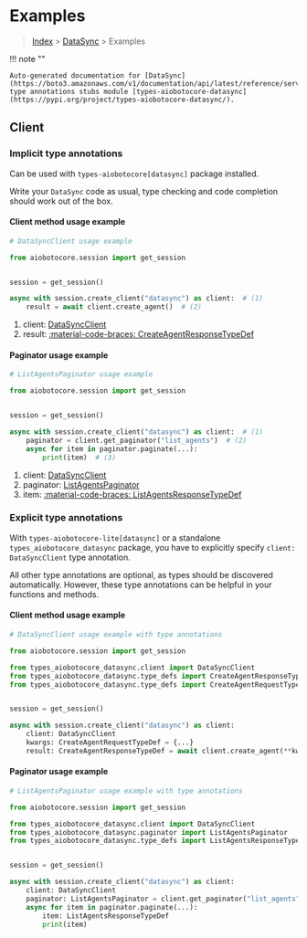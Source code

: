 # Examples

> [Index](../README.md) > [DataSync](./README.md) > Examples

!!! note ""

    Auto-generated documentation for [DataSync](https://boto3.amazonaws.com/v1/documentation/api/latest/reference/services/datasync.html#datasync)
    type annotations stubs module [types-aiobotocore-datasync](https://pypi.org/project/types-aiobotocore-datasync/).

## Client

### Implicit type annotations

Can be used with `types-aiobotocore[datasync]` package installed.

Write your `DataSync` code as usual,
type checking and code completion should work out of the box.



#### Client method usage example

```python
# DataSyncClient usage example

from aiobotocore.session import get_session


session = get_session()

async with session.create_client("datasync") as client:  # (1)
    result = await client.create_agent()  # (2)
```

1. client: [DataSyncClient](./client.md)
2. result: [:material-code-braces: CreateAgentResponseTypeDef](./type_defs.md#createagentresponsetypedef)



#### Paginator usage example

```python
# ListAgentsPaginator usage example

from aiobotocore.session import get_session


session = get_session()

async with session.create_client("datasync") as client:  # (1)
    paginator = client.get_paginator("list_agents")  # (2)
    async for item in paginator.paginate(...):
        print(item)  # (3)
```

1. client: [DataSyncClient](./client.md)
2. paginator: [ListAgentsPaginator](./paginators.md#listagentspaginator)
3. item: [:material-code-braces: ListAgentsResponseTypeDef](./type_defs.md#listagentsresponsetypedef)




### Explicit type annotations

With `types-aiobotocore-lite[datasync]`
or a standalone `types_aiobotocore_datasync` package, you have to explicitly specify
`client: DataSyncClient` type annotation.

All other type annotations are optional, as types should be discovered automatically.
However, these type annotations can be helpful in your functions and methods.


#### Client method usage example

```python
# DataSyncClient usage example with type annotations

from aiobotocore.session import get_session

from types_aiobotocore_datasync.client import DataSyncClient
from types_aiobotocore_datasync.type_defs import CreateAgentResponseTypeDef
from types_aiobotocore_datasync.type_defs import CreateAgentRequestTypeDef


session = get_session()

async with session.create_client("datasync") as client:
    client: DataSyncClient
    kwargs: CreateAgentRequestTypeDef = {...}
    result: CreateAgentResponseTypeDef = await client.create_agent(**kwargs)
```



#### Paginator usage example

```python
# ListAgentsPaginator usage example with type annotations

from aiobotocore.session import get_session

from types_aiobotocore_datasync.client import DataSyncClient
from types_aiobotocore_datasync.paginator import ListAgentsPaginator
from types_aiobotocore_datasync.type_defs import ListAgentsResponseTypeDef


session = get_session()

async with session.create_client("datasync") as client:
    client: DataSyncClient
    paginator: ListAgentsPaginator = client.get_paginator("list_agents")
    async for item in paginator.paginate(...):
        item: ListAgentsResponseTypeDef
        print(item)
```


